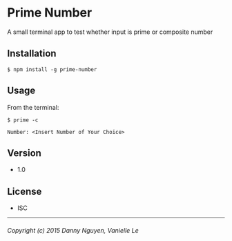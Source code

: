 Prime Number
=========

A small terminal app to test whether input is prime or composite number

## Installation

  ```
  $ npm install -g prime-number
  ```

## Usage

  From the terminal:

  ```
  $ prime -c
  ```

  ```
  Number: <Insert Number of Your Choice>
  ```

## Version
* 1.0

## License
* ISC

---
###### Copyright (c) 2015 Danny Nguyen, Vanielle Le
